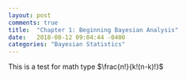```yaml
---
layout: post
comments: true
title:  "Chapter 1: Beginning Bayesian Analysis"
date:   2018-08-12 09:04:44 -0400
categories: "Bayesian Statistics"
---
```

This is a test for math type $\frac{n!}{k!(n-k)!}$